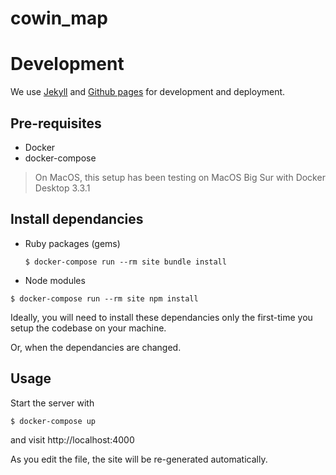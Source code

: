 # cowin_map

# Development

We use [Jekyll](https://jekyllrb.com) and [Github pages](https://pages.github.com)
for development and deployment.

## Pre-requisites

* Docker
* docker-compose

> On MacOS, this setup has been testing on MacOS Big Sur with Docker Desktop 3.3.1

## Install dependancies

* Ruby packages (gems)
  ```console
  $ docker-compose run --rm site bundle install
  ```
* Node modules
```console
$ docker-compose run --rm site npm install
```

Ideally, you will need to install these dependancies only the first-time
you setup the codebase on your machine.

Or, when the dependancies are changed.

## Usage

Start the server with
```console
$ docker-compose up
```

and visit http://localhost:4000

As you edit the file, the site will be re-generated automatically.

